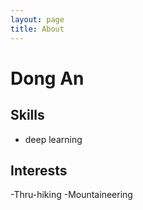 ```yaml
---
layout: page
title: About
---
```


# Dong An 


## Skills
- deep learning

## Interests

-Thru-hiking
-Mountaineering
